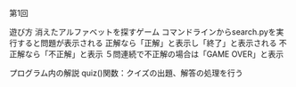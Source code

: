 第1回

遊び方
消えたアルファベットを探すゲーム
コマンドラインからsearch.pyを実行すると問題が表示される
正解なら「正解」と表示し「終了」と表示される
不正解なら「不正解」と表示
５問連続で不正解の場合は「GAME OVER」と表示

プログラム内の解説
quiz()関数：クイズの出題、解答の処理を行う
